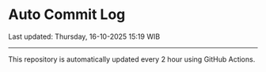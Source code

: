 # Auto Commit Log

Last updated: Thursday, 16-10-2025 15:19 WIB

---

This repository is automatically updated every 2 hour using GitHub Actions.
